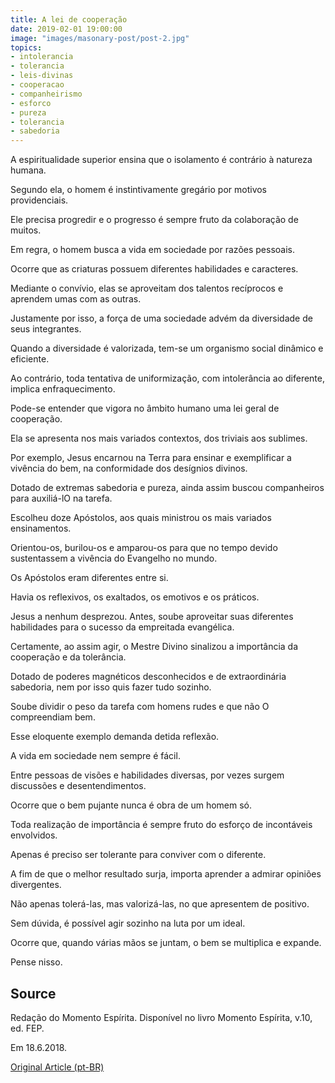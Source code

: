 ```yaml
---
title: A lei de cooperação
date: 2019-02-01 19:00:00
image: "images/masonary-post/post-2.jpg"
topics: 
- intolerancia
- tolerancia
- leis-divinas
- cooperacao
- companheirismo
- esforco
- pureza
- tolerancia
- sabedoria
---
```



A espiritualidade superior ensina que o isolamento é contrário à natureza
humana.

Segundo ela, o homem é instintivamente gregário por motivos providenciais.

Ele precisa progredir e o progresso é sempre fruto da colaboração de muitos.

Em regra, o homem busca a vida em sociedade por razões pessoais.

Ocorre que as criaturas possuem diferentes habilidades e caracteres.

Mediante o convívio, elas se aproveitam dos talentos recíprocos e aprendem umas
com as outras.

Justamente por isso, a força de uma sociedade advém da diversidade de seus
integrantes.

Quando a diversidade é valorizada, tem-se um organismo social dinâmico e
eficiente.

Ao contrário, toda tentativa de uniformização, com intolerância ao diferente,
implica enfraquecimento.

Pode-se entender que vigora no âmbito humano uma lei geral de cooperação.

Ela se apresenta nos mais variados contextos, dos triviais aos sublimes.

Por exemplo, Jesus encarnou na Terra para ensinar e exemplificar a vivência do
bem, na conformidade dos desígnios divinos.

Dotado de extremas sabedoria e pureza, ainda assim buscou companheiros para
auxiliá-lO na tarefa.

Escolheu doze Apóstolos, aos quais ministrou os mais variados ensinamentos.

Orientou-os, burilou-os e amparou-os para que no tempo devido sustentassem a
vivência do Evangelho no mundo.

Os Apóstolos eram diferentes entre si.

Havia os reflexivos, os exaltados, os emotivos e os práticos.

Jesus a nenhum desprezou. Antes, soube aproveitar suas diferentes habilidades
para o sucesso da empreitada evangélica.

Certamente, ao assim agir, o Mestre Divino sinalizou a importância da
cooperação e da tolerância.

Dotado de poderes magnéticos desconhecidos e de extraordinária sabedoria, nem
por isso quis fazer tudo sozinho.

Soube dividir o peso da tarefa com homens rudes e que não O compreendiam bem.

Esse eloquente exemplo demanda detida reflexão.

A vida em sociedade nem sempre é fácil.

Entre pessoas de visões e habilidades diversas, por vezes surgem discussões e
desentendimentos.

Ocorre que o bem pujante nunca é obra de um homem só.

Toda realização de importância é sempre fruto do esforço de incontáveis
envolvidos.

Apenas é preciso ser tolerante para conviver com o diferente.

A fim de que o melhor resultado surja, importa aprender a admirar opiniões
divergentes.

Não apenas tolerá-las, mas valorizá-las, no que apresentem de positivo.

Sem dúvida, é possível agir sozinho na luta por um ideal.

Ocorre que, quando várias mãos se juntam, o bem se multiplica e expande.

Pense nisso.

## Source
Redação do Momento Espírita.
Disponível no livro Momento Espírita, v.10, ed. FEP.

Em 18.6.2018.


[Original Article (pt-BR)](http://www.momento.com.br/pt/ler_texto.php?id=5454)
